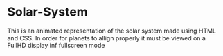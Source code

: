 # Solar-System
This is an animated representation of the solar system made using HTML and CSS.
In order for planets to allign properly it must be viewed on a FullHD display inf fullscreen mode

